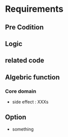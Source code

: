 # Requirements
## Pre Codition


## Logic

## related code

## Algebric function
### Core domain
- side effect : XXXs

## Option
- something